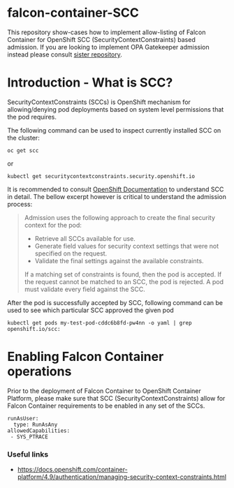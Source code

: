 # falcon-container-SCC

This repository show-cases how to implement allow-listing of Falcon Container for OpenShift SCC (SecurityContextConstraints) based admission.
If you are looking to implement OPA Gatekeeper admission instead please consult [sister repository](https://github.com/isimluk/falcon-container-opa-templates).

# Introduction - What is SCC?

SecurityContextConstraints (SCCs) is OpenShift mechanism for allowing/denying pod deployments based on system level permissions that the pod requires.

The following command can be used to inspect currently installed SCC on the cluster:

    oc get scc
    
or

    kubectl get securitycontextconstraints.security.openshift.io

It is recommended to consult [OpenShift Documentation](https://docs.openshift.com/container-platform/4.9/authentication/managing-security-context-constraints.html) to understand SCC in detail. The bellow excerpt however is critical to understand the admission process:

> Admission uses the following approach to create the final security context for the pod:
>
>  - Retrieve all SCCs available for use.
>  - Generate field values for security context settings that were not specified on the request.
>  - Validate the final settings against the available constraints.
>
> If a matching set of constraints is found, then the pod is accepted. If the request cannot be matched to an SCC, the pod is rejected. A pod must validate every field against the SCC. 

After the pod is successfully accepted by SCC, following command can be used to see which particular SCC approved the given pod

    kubectl get pods my-test-pod-cddc6b8fd-pw4nn -o yaml | grep openshift.io/scc:

# Enabling Falcon Container operations

Prior to the deployment of Falcon Container to OpenShift Container Platform, please make sure that SCC (SecurityContextConstraints)
allow for Falcon Container requirements to be enabled in any set of the SCCs.

    runAsUser:
      type: RunAsAny
    allowedCapabilities:
     - SYS_PTRACE

### Useful links
 - https://docs.openshift.com/container-platform/4.9/authentication/managing-security-context-constraints.html

